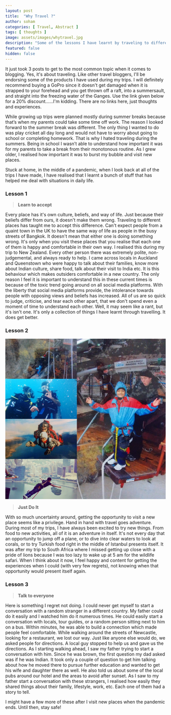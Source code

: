```yaml
---
layout: post
title:  "Why Travel ?"
author: soham
categories: [ Travel, Abstract ]
tags: [ thoughts ]
image: assets/images/whytravel.jpg
description: "Some of the lessons I have learnt by traveling to different places."
featured: false
hidden: false
---
```



It just took 3 posts to get to the most common topic when it comes to blogging. Yes, it's about traveling. Like other travel bloggers, I'll be endorsing some of the products I have used during my trips. I will definitely recommend buying a GoPro since it doesn't get damaged when it is strapped to your forehead and you get thrown off a raft, into a summersault, and straight into the freezing water of the Ganges. Use the link given below for a 20% discount…...I'm kidding. There are no links here, just thoughts and experiences.

While growing up trips were planned mostly during summer breaks because that’s when my parents could take some time off work. The reason I looked forward to the summer break was different. The only thing I wanted to do was play cricket all day long and would not have to worry about going to school or completing homework. That is why I hated traveling during the summers. Being in school I wasn’t able to understand how important it was for my parents to take a break from their monotonous routine. As I grew older, I realised how important it was to burst my bubble and visit new places.

Stuck at home, in the middle of a pandemic, when I look back at all of the trips I have made, I have realised that I learnt a bunch of stuff that has helped me deal with situations in daily life.



### Lesson 1

> **Learn to accept**


Every place has it's own culture, beliefs, and way of life. Just because their beliefs differ from ours, it doesn't make them wrong. Traveling to different places has taught me to accept this difference. Can't expect people from a quaint town in the UK to have the same way of life as people in the busy streets of Bangkok. It doesn't mean that either one is doing something wrong. It's only when you visit these places that you realise that each one of them is happy and comfortable in their own way. I realised this during my trip to New Zealand. Every other person there was extremely polite, non-judgemental, and always ready to help. I came across locals in Auckland and Queenstown who were happy to talk about their families, know more about Indian culture, share food, talk about their visit to India etc. It is this behaviour which makes outsiders comfortable in a new country. The only reason I feel it is important to understand this in these current times is because of the toxic trend going around on all social media platforms. With the liberty that social media platforms provide, the intolerance towards people with opposing views and beliefs has increased. All of us are so quick to judge, criticise, and tear each other apart, that we don't spend even a moment of time to understand each other. Well, it may seem like a rant, but it's isn't one. It's only a collection of things I have learnt through travelling. It does get better.



### Lesson 2

![Adventure](../assets/images/jumps.jpg)

> **Just Do It**

With so much uncertainty around, getting the opportunity to visit a new place seems like a privilege. Hand in hand with travel goes adventure. During most of my trips, I have always been excited to try new things. From food to new activities, all of it is an adventure in itself. It's not every day that an opportunity to jump off a plane, or to dive into clear waters to look at corals, or to try Turkish food right in the middle of Istanbul presents itself. It was after my trip to South Africa where I missed getting up close with a pride of lions because I was too lazy to wake up at 5 am for the wildlife safari. When I think about it now, I feel happy and content for getting the experiences when I could (with very few regrets), not knowing when that opportunity would present itself again.

### Lesson 3
> **Talk to everyone**

Here is something I regret not doing. I could never get myself to start a conversation with a random stranger in a different country. My father could do it easily and I watched him do it numerous times. He could easily start a conversation with locals, tour guides, or a random person sitting next to him on a bus. Within minutes, he was able to build a connection which made people feel comfortable. While walking around the streets of Newcastle, looking for a restaurant, we lost our way. Just like anyone else would do, we asked people for directions. A local guy stopped to help us and gave us the directions. As I starting walking ahead, I saw my father trying to start a conversation with him. Since he was brown, the first question my dad asked was if he was Indian. It took only a couple of question to get him talking about how he moved there to pursue further education and wanted to get his wife and daughter there as well. He also told us about some of the local pubs around our hotel and the areas to avoid after sunset. As I saw to my father start a conversation with these strangers, I realised how easily they shared things about their family, lifestyle, work, etc. Each one of them had a story to tell.



I might have a few more of these after I visit new places when the pandemic ends. Until then, stay safe!

